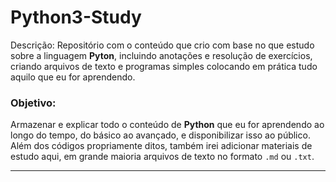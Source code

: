 # Python3-Study
Descrição: Repositório com o conteúdo que crio com base no que estudo sobre a linguagem **Pyton**, incluindo anotações e resolução de exercícios, criando arquivos de texto e programas simples colocando em prática tudo aquilo que eu for aprendendo.

### Objetivo:

Armazenar e explicar todo o conteúdo de **Python** que eu for aprendendo ao longo do tempo, do básico ao avançado, e disponibilizar isso ao público. Além dos códigos propriamente ditos, também irei adicionar materiais de estudo aqui, em grande maioria arquivos de texto no formato `.md` ou `.txt`.

---